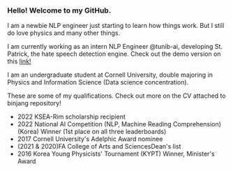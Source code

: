 ### Hello! Welcome to my GitHub.

I am a newbie NLP engineer just starting to learn how things work. But I still do love physics and many other things.

I am currently working as an intern NLP Engineer @tunib-ai, developing St. Patrick, the hate speech detection engine. Check out the demo version on this [link!](demo.tunib.ai) 

I am an undergraduate student at Cornell University, double majoring in Physics and Information Science (Data science concentration).

These are some of my qualifications. Check out more on the CV attached to binjang repository!
- 2022 KSEA-Rim scholarship recipient
- 2022 National AI Competition (NLP, Machine Reading Comprehension) (Korea) Winner (1st place on all three leaderboards)
- 2017 Cornell University's Adelphic Award nominee
- (2021 & 2020)FA College of Arts and SciencesDean's list
- 2016 Korea Young Physicists' Tournament (KYPT) Winner, Minister's Award


<!--
**binjang/binjang** is a ✨ _special_ ✨ repository because its `README.md` (this file) appears on your GitHub profile.

Here are some ideas to get you started:

- 🔭 I’m currently working on ...
- 🌱 I’m currently learning ...
- 👯 I’m looking to collaborate on ...
- 🤔 I’m looking for help with ...
- 💬 Ask me about ...
- 📫 How to reach me: ...
- 😄 Pronouns: ...
- ⚡ Fun fact: ...
-->
